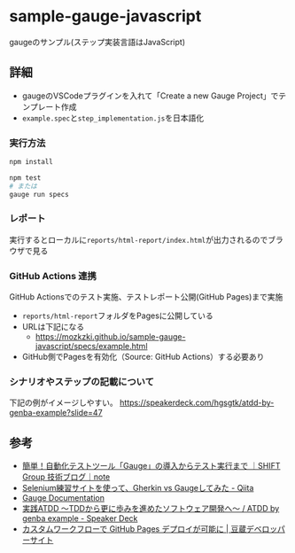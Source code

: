# sample-gauge-javascript

gaugeのサンプル(ステップ実装言語はJavaScript)

## 詳細

- gaugeのVSCodeプラグインを入れて「Create a new Gauge Project」でテンプレート作成
- `example.spec`と`step_implementation.js`を日本語化

### 実行方法

```sh
npm install

npm test
# または
gauge run specs
```

### レポート

実行するとローカルに`reports/html-report/index.html`が出力されるのでブラウザで見る

### GitHub Actions 連携

GitHub Actionsでのテスト実施、テストレポート公開(GitHub Pages)まで実施

- `reports/html-report`フォルダをPagesに公開している
- URLは下記になる
  - <https://mozkzki.github.io/sample-gauge-javascript/specs/example.html>
- GitHub側でPagesを有効化（Source: GitHub Actions）する必要あり

### シナリオやステップの記載について

下記の例がイメージしやすい。
<https://speakerdeck.com/hgsgtk/atdd-by-genba-example?slide=47>

## 参考

- [簡単！自動化テストツール「Gauge」の導入からテスト実行まで ｜SHIFT Group 技術ブログ｜note](https://note.com/shift_tech/n/n8cfe237382a4)
- [Selenium練習サイトを使って、Gherkin vs Gaugeしてみた - Qiita](https://qiita.com/KazuhiroYoshino/items/876f59ce3b8c547ea8f9)
- [Gauge Documentation](https://docs.gauge.org/writing-specifications.html?os=macos&language=java&ide=vscode)
- [実践ATDD 〜TDDから更に歩みを進めたソフトウェア開発へ〜 / ATDD by genba example - Speaker Deck](https://speakerdeck.com/hgsgtk/atdd-by-genba-example)
- [カスタムワークフローで GitHub Pages デプロイが可能に | 豆蔵デベロッパーサイト](https://developer.mamezou-tech.com/blogs/2022/09/08/github-pages-new-deploy-method/)
